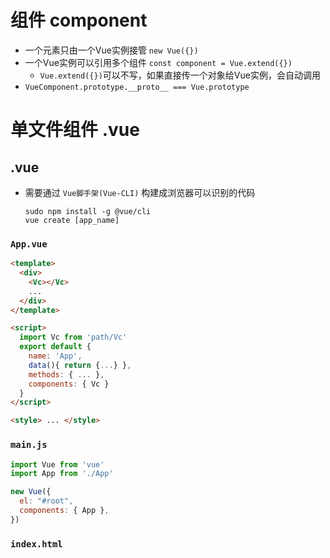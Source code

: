 # 组件 component
- 一个元素只由一个Vue实例接管 `new Vue({})`
- 一个Vue实例可以引用多个组件 `const component = Vue.extend({})`
  - `Vue.extend({})`可以不写，如果直接传一个对象给Vue实例，会自动调用
- `VueComponent.prototype.__proto__ === Vue.prototype`

# 单文件组件 .vue
## .vue
- 需要通过 `Vue脚手架(Vue-CLI)` 构建成浏览器可以识别的代码
  ```shell
  sudo npm install -g @vue/cli
  vue create [app_name]
  ```

### `App.vue`
```html
<template>
  <div>
    <Vc></Vc>
    ...
  </div>
</template>

<script>
  import Vc from 'path/Vc'
  export default {
    name: 'App',
    data(){ return {...} },
    methods: { ... },
    components: { Vc }
  }
</script>

<style> ... </style>
```
### `main.js`
```js
import Vue from 'vue'
import App from './App'

new Vue({
  el: "#root",
  components: { App },
})
```
### `index.html`

